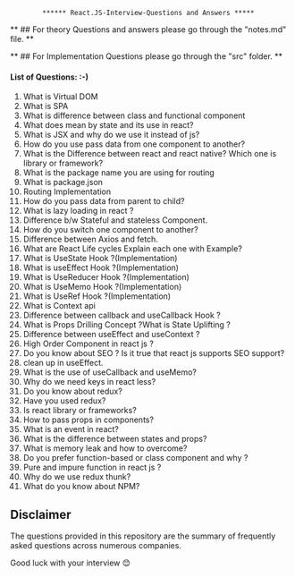             ****** React.JS-Interview-Questions and Answers *****


  ** ## For theory Questions and answers please go through the "notes.md" file. **

  ** ## For Implementation Questions please go through the "src" folder. **

  #### List of Questions:  :-)
 1. What is Virtual DOM
 2. What is SPA
 3. What is difference between class and functional component
 4. What does mean by state and its use in react?
 5. What is JSX and why do we use it instead of js?
 6. How do you use pass data from one component to another?
 7. What is the Difference between react and react native? Which one is library or framework?
 8. What is the package name you are using for routing
 9. What is package.json
 10. Routing Implementation
 11. How do you pass data from parent to child?
 12. What is lazy loading in react ?
 13. Difference b/w Stateful and stateless Component.
 14. How do you switch one component to another?
 15. Difference between Axios and fetch.
 16. What are React Life cycles Explain each one with Example?
 17. What is UseState Hook ?(Implementation)
 18. What is useEffect Hook ?(Implementation)
 19. What is UseReducer Hook ?(Implementation)
 20. What is UseMemo Hook ?(Implementation)
 21. What is UseRef Hook ?(Implementation)
 22. What is Context api
 23. Difference between callback and useCallback Hook ?
 24. What is Props Drilling Concept ?What is State Uplifting ?
 25. Difference between useEffect and useContext ?
 26. High Order Component in react js ?
 27. Do you know about SEO ? Is it true that react js supports SEO support?
 28. clean up in useEffect.
 29. What is the use of useCallback and useMemo?
 30. Why do we need keys in react less?
 31. Do you know about redux?
 32. Have you used redux?
 33. Is react library or frameworks?
 34. How to pass props in components?
 35. What is an event in react?
 36. What is the difference between states and props?
 37. What is memory leak and how to overcome?
 38. Do you prefer function-based or class component and why ?
 39. Pure and impure function in react js ?
 40. Why do we use redux thunk?
 41. What do you know about NPM?


 ## Disclaimer
The questions provided in this repository are the summary of frequently asked questions across numerous companies.

Good luck with your interview 😊